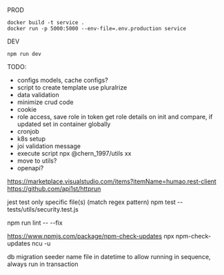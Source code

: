 PROD

```
docker build -t service .
docker run -p 5000:5000 --env-file=.env.production service
```

DEV

```
npm run dev
```

TODO:

- configs models, cache configs?
- script to create template use pluralrize
- data validation
- minimize crud code
- cookie
- role access, save role in token get role details on init and compare, if updated set in container globally
- cronjob
- k8s setup
- joi validation message
- execute script npx @chern_1997/utils xx
- move to utils?
- openapi?

https://marketplace.visualstudio.com/items?itemName=humao.rest-client
https://github.com/api1st/httprun

jest test only specific file(s) (match regex pattern)
npm test -- tests/utils/security.test.js

npm run lint -- --fix

https://www.npmjs.com/package/npm-check-updates
npx npm-check-updates
ncu -u

db migration seeder name file in datetime to allow running in sequence, always run in transaction
